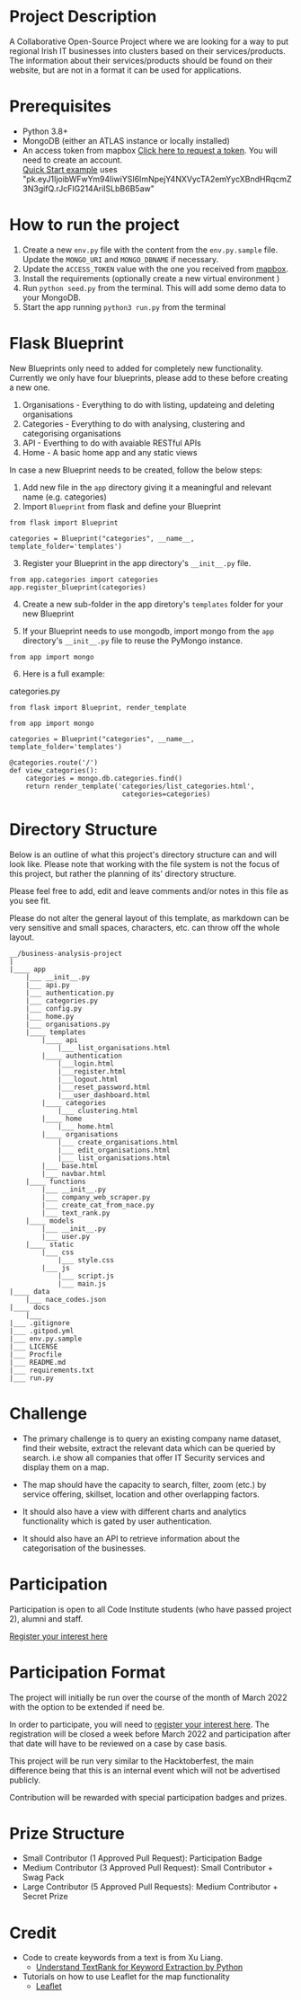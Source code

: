 # Project Description

A Collaborative Open-Source Project where we are looking for a way to put regional Irish IT businesses into clusters based on their services/products. The information about their services/products should be found on their website, but are not in a format it can be used for applications.

# Prerequisites

- Python 3.8+
- MongoDB (either an ATLAS instance or locally installed)
- An access token from mapbox [Click here to request a token](https://account.mapbox.com/access-tokens/). You will need to create an account.  
    [Quick Start example](https://leafletjs.com/SlavaUkraini/examples/quick-start/example-basic.html) uses "pk.eyJ1IjoibWFwYm94IiwiYSI6ImNpejY4NXVycTA2emYycXBndHRqcmZ3N3gifQ.rJcFIG214AriISLbB6B5aw"

# How to run the project

1) Create a new `env.py` file with the content from the `env.py.sample` file. Update the `MONGO_URI` and `MONGO_DBNAME` if necessary.
1) Update the `ACCESS_TOKEN` value with the one you received from [mapbox](https://account.mapbox.com/access-tokens/).
1) Install the requirements (optionally create a new virtual environment )
1) Run `python seed.py` from the terminal. This will add some demo data to your MongoDB.
1) Start the app running `python3 run.py` from the terminal

# Flask Blueprint

New Blueprints only need to added for completely new functionality.
Currently we only have four blueprints, please add to these before creating a new one.

1) Organisations - Everything to do with listing, updateing and deleting organisations
1) Categories - Everything to do with analysing, clustering and categorising organisations
1) API - Everthing to do with avaiable RESTful APIs
1) Home - A basic home app and any static views

In case a new Blueprint needs to be created, follow the below steps:

1) Add new file in the `app` directory giving it a meaningful and relevant name (e.g. categories)
2) Import `Blueprint` from flask and define your Blueprint

```
from flask import Blueprint

categories = Blueprint("categories", __name__, template_folder='templates')
```

3) Register your Blueprint in the app directory's `__init__.py` file.

```
from app.categories import categories
app.register_blueprint(categories)
```

4) Create a new sub-folder in the app diretory's `templates` folder for your new Blueprint

5) If your Blueprint needs to use mongodb, import mongo from the `app` directory's `__init__.py` file to reuse the PyMongo instance.

```
from app import mongo
```

6) Here is a full example:

categories.py
```
from flask import Blueprint, render_template

from app import mongo

categories = Blueprint("categories", __name__, template_folder='templates')

@categories.route('/')
def view_categories():
    categories = mongo.db.categories.find()
    return render_template('categories/list_categories.html',
                            categories=categories)
```

# Directory Structure

Below is an outline of what this project's directory structure can and will look like. Please note that working with the file system is not the focus of this project, but rather the planning of its' directory structure.

Please feel free to add, edit and leave comments and/or notes in this file as you see fit. 

Please do not alter the general layout of this template, as markdown can be very sensitive and small spaces, characters, etc. can throw off the whole layout.


    __/business-analysis-project
    |
    |____ app
        |___ __init__.py 
        |___ api.py 
        |___ authentication.py
        |___ categories.py
        |___ config.py
        |___ home.py
        |___ organisations.py
        |____ templates
            |____ api
                |___ list_organisations.html
            |____ authentication
                |___login.html
                |___register.html		
                |___logout.html
                |___reset_password.html
                |___user_dashboard.html
            |____ categories
                |___ clustering.html
            |____ home
                |___ home.html
            |____ organisations
                |___ create_organisations.html
                |___ edit_organisations.html
                |___ list_organisations.html
            |___ base.html
            |___ navbar.html
        |____ functions
            |___ __init__.py
            |___ company_web_scraper.py
            |___ create_cat_from_nace.py
            |___ text_rank.py
        |____ models
            |___ __init__.py
            |___ user.py
        |____ static
            |___ css
                |___ style.css
            |___ js
                |___ script.js
                |___ main.js
    |____ data
        |___ nace_codes.json
    |____ docs
        |___
    |___ .gitignore
    |___ .gitpod.yml
    |___ env.py.sample
    |___ LICENSE
    |___ Procfile
    |___ README.md
    |___ requirements.txt
    |___ run.py

# Challenge

- The primary challenge is to query an existing company name dataset, find their website, extract the relevant data which can be queried by search. 
i.e show all companies that offer IT Security services and display them on a map.

- The map should have the capacity to search, filter, zoom (etc.) by service offering, skillset, location and other overlapping factors.

- It should also have a view with different charts and analytics functionality which is gated by user authentication.

- It should also have an API to retrieve information about the categorisation of the businesses.

# Participation

Participation is open to all Code Institute students (who have passed project 2), alumni and staff. 

[Register your interest here](https://forms.gle/debegzf7oxufVXzR7)

# Participation Format

The project will initially be run over the course of the month of March 2022 with the option to be extended if need be.

In order to participate, you will need to [register your interest here](https://forms.gle/debegzf7oxufVXzR7). The registration will be closed a week before March 2022 and participation after that date will have to be reviewed on a case by case basis.

This project will be run very similar to the Hacktoberfest, the main difference being that this is an internal event which will not be advertised publicly.

Contribution will be rewarded with special participation badges and prizes. 

# Prize Structure

- Small Contributor (1 Approved Pull Request): Participation Badge
- Medium Contributor (3 Approved Pull Request): Small Contributor + Swag Pack
- Large Contributor (5 Approved Pull Requests): Medium Contributor +  Secret Prize

# Credit

- Code to create keywords from a text is from Xu Liang.
  - [Understand TextRank for Keyword Extraction by Python](https://towardsdatascience.com/textrank-for-keyword-extraction-by-python-c0bae21bcec0)
- Tutorials on how to use Leaflet for the map functionality
  - [Leaflet](https://leafletjs.com/SlavaUkraini/examples/quick-start/)
